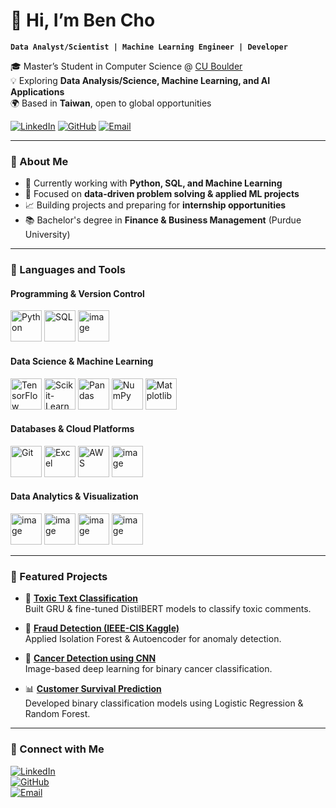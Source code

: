 # 👋 Hi, I’m Ben Cho  

**`Data Analyst/Scientist | Machine Learning Engineer | Developer`**  

🎓 Master’s Student in Computer Science @ [CU Boulder](https://www.colorado.edu/cs/academics/graduate-programs/master-science-computer-science)  
💡 Exploring **Data Analysis/Science, Machine Learning, and AI Applications**  
🌍 Based in **Taiwan**, open to global opportunities  

[![LinkedIn](https://img.shields.io/badge/LinkedIn-0A66C2?logo=linkedin&logoColor=white)](https://www.linkedin.com/in/min-hsu-cho-671627335/) 
[![GitHub](https://img.shields.io/badge/GitHub-181717?logo=github&logoColor=white)](https://github.com/bopo80776288) 
[![Email](https://img.shields.io/badge/Email-D14836?logo=gmail&logoColor=white)](mailto:benl88923@gmail.com)

---

### 🚀 About Me  
- 🔭 Currently working with **Python, SQL, and Machine Learning**  
- 🧠 Focused on **data-driven problem solving & applied ML projects**  
- 📈 Building projects and preparing for **internship opportunities**  
- 📚 Bachelor's degree in **Finance & Business Management** (Purdue University)  

---

### 🧰 Languages and Tools  

#### Programming & Version Control
<p>
  <img width="50" src="https://github.com/user-attachments/assets/8ad5d715-bc12-46ae-8d4e-3cea911a0bad" alt="Python"/>
  <img width="50" src="https://github.com/user-attachments/assets/9c0a568c-fbd7-4ba1-98cf-8b154af4f1b3" alt="SQL"/>
  <img width="50" height="50" alt="image" src="https://github.com/user-attachments/assets/1b91a021-fc11-4584-9412-bacc24ca8d12" />
</p>

#### Data Science & Machine Learning  
<p>
  <img width="50" src="https://github.com/user-attachments/assets/7e03ae1b-f782-4bc4-b3c3-e9b0d2680575" alt="TensorFlow"/>
  <img width="50" src="https://github.com/user-attachments/assets/c761317b-49e0-4d16-8c85-70bccf5c805b" alt="Scikit-Learn"/>
  <img width="50" src="https://github.com/user-attachments/assets/15bbfe6c-6daf-4a0b-9238-f40d1835700a" alt="Pandas"/>
  <img width="50" src="https://github.com/user-attachments/assets/5faa29b7-3732-434c-bb27-0bbb1d08b7e0" alt="NumPy"/>
  <img width="50" src="https://github.com/user-attachments/assets/3147df1f-c084-4550-92b2-1a8f2185c532" alt="Matplotlib"/>
</p>

#### Databases & Cloud Platforms  
<p>
  <img width="50" src="https://github.com/user-attachments/assets/b8ce0a2e-0811-4e7d-9c3a-975302da124c" alt="Git"/>
  <img width="50" src="https://github.com/user-attachments/assets/96fca4e3-c238-4c32-9ded-6d66fd17f992" alt="Excel"/>
  <img width="50" src="https://github.com/user-attachments/assets/7e428777-f2a3-49dd-b958-3fb06e1e7609" alt="AWS"/>
  <img width="50" height="50" alt="image" src="https://github.com/user-attachments/assets/faf8ac20-9fe7-4288-8a69-fdf3f950b241" />
</p>

#### Data Analytics & Visualization 
<p>
  <img width="50" height="50" alt="image" src="https://github.com/user-attachments/assets/e1bb5ba2-d48b-4f55-981e-dce5eeabb36e" />
  <img width="50" height="50" alt="image" src="https://github.com/user-attachments/assets/7a72498b-5ec6-4125-a910-4cf55e9a974b" />
  <img width="50" height="50" alt="image" src="https://github.com/user-attachments/assets/d1b1bbfc-0007-496b-8294-c951feb61873" />
  <img width="50" height="50" alt="image" src="https://github.com/user-attachments/assets/2a75f822-b58f-4ac5-af20-b5fd87b8a735" />
</p>

---

### 📂 Featured Projects  

- 📝 [**Toxic Text Classification**](https://github.com/yourusername/toxic-text-classification)  
  Built GRU & fine-tuned DistilBERT models to classify toxic comments.  

- 🚨 [**Fraud Detection (IEEE-CIS Kaggle)**](https://github.com/yourusername/fraud-detection)  
  Applied Isolation Forest & Autoencoder for anomaly detection.  

- 🧬 [**Cancer Detection using CNN**](https://github.com/yourusername/cancer-detection)  
  Image-based deep learning for binary cancer classification.  

- 📊 [**Customer Survival Prediction**](https://github.com/yourusername/survival-prediction)  
  Developed binary classification models using Logistic Regression & Random Forest.  

---

### 🔗 Connect with Me  

[![LinkedIn](https://img.shields.io/badge/LinkedIn-0A66C2?logo=linkedin&logoColor=white)](https://www.linkedin.com/in/yourlinkedin/)  
[![GitHub](https://img.shields.io/badge/GitHub-181717?logo=github&logoColor=white)](https://github.com/yourusername)  
[![Email](https://img.shields.io/badge/Email-D14836?logo=gmail&logoColor=white)](mailto:benl88923@gmail.com)  

#
